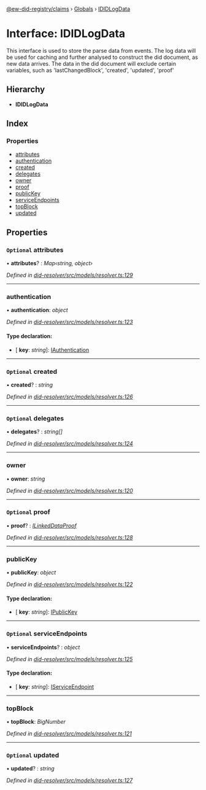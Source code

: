 [@ew-did-registry/claims](../README.md) › [Globals](../globals.md) › [IDIDLogData](ididlogdata.md)

# Interface: IDIDLogData

This interface is used to store the parse data from events.
The log data will be used for caching and further analysed to construct the did document,
as new data arrives.
The data in the did document will exclude certain variables, such as
'lastChangedBlock', 'created', 'updated', 'proof'

## Hierarchy

* **IDIDLogData**

## Index

### Properties

* [attributes](ididlogdata.md#optional-attributes)
* [authentication](ididlogdata.md#authentication)
* [created](ididlogdata.md#optional-created)
* [delegates](ididlogdata.md#optional-delegates)
* [owner](ididlogdata.md#owner)
* [proof](ididlogdata.md#optional-proof)
* [publicKey](ididlogdata.md#publickey)
* [serviceEndpoints](ididlogdata.md#optional-serviceendpoints)
* [topBlock](ididlogdata.md#topblock)
* [updated](ididlogdata.md#optional-updated)

## Properties

### `Optional` attributes

• **attributes**? : *Map‹string, object›*

*Defined in [did-resolver/src/models/resolver.ts:129](https://github.com/energywebfoundation/ew-did-registry/blob/b2aa9a8/packages/did-resolver/src/models/resolver.ts#L129)*

___

###  authentication

• **authentication**: *object*

*Defined in [did-resolver/src/models/resolver.ts:123](https://github.com/energywebfoundation/ew-did-registry/blob/b2aa9a8/packages/did-resolver/src/models/resolver.ts#L123)*

#### Type declaration:

* \[ **key**: *string*\]: [IAuthentication](iauthentication.md)

___

### `Optional` created

• **created**? : *string*

*Defined in [did-resolver/src/models/resolver.ts:126](https://github.com/energywebfoundation/ew-did-registry/blob/b2aa9a8/packages/did-resolver/src/models/resolver.ts#L126)*

___

### `Optional` delegates

• **delegates**? : *string[]*

*Defined in [did-resolver/src/models/resolver.ts:124](https://github.com/energywebfoundation/ew-did-registry/blob/b2aa9a8/packages/did-resolver/src/models/resolver.ts#L124)*

___

###  owner

• **owner**: *string*

*Defined in [did-resolver/src/models/resolver.ts:120](https://github.com/energywebfoundation/ew-did-registry/blob/b2aa9a8/packages/did-resolver/src/models/resolver.ts#L120)*

___

### `Optional` proof

• **proof**? : *[ILinkedDataProof](ilinkeddataproof.md)*

*Defined in [did-resolver/src/models/resolver.ts:128](https://github.com/energywebfoundation/ew-did-registry/blob/b2aa9a8/packages/did-resolver/src/models/resolver.ts#L128)*

___

###  publicKey

• **publicKey**: *object*

*Defined in [did-resolver/src/models/resolver.ts:122](https://github.com/energywebfoundation/ew-did-registry/blob/b2aa9a8/packages/did-resolver/src/models/resolver.ts#L122)*

#### Type declaration:

* \[ **key**: *string*\]: [IPublicKey](ipublickey.md)

___

### `Optional` serviceEndpoints

• **serviceEndpoints**? : *object*

*Defined in [did-resolver/src/models/resolver.ts:125](https://github.com/energywebfoundation/ew-did-registry/blob/b2aa9a8/packages/did-resolver/src/models/resolver.ts#L125)*

#### Type declaration:

* \[ **key**: *string*\]: [IServiceEndpoint](iserviceendpoint.md)

___

###  topBlock

• **topBlock**: *BigNumber*

*Defined in [did-resolver/src/models/resolver.ts:121](https://github.com/energywebfoundation/ew-did-registry/blob/b2aa9a8/packages/did-resolver/src/models/resolver.ts#L121)*

___

### `Optional` updated

• **updated**? : *string*

*Defined in [did-resolver/src/models/resolver.ts:127](https://github.com/energywebfoundation/ew-did-registry/blob/b2aa9a8/packages/did-resolver/src/models/resolver.ts#L127)*
